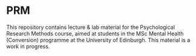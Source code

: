 # PRM

This repository contains lecture & lab material for the Psychological Research Methods course, aimed at students in the 
MSc Mental Health (Conversion) programme at the University of Edinburgh. This material is a work in progress. 
